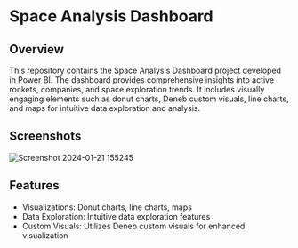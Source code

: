 # Space Analysis Dashboard

## Overview
This repository contains the Space Analysis Dashboard project developed in Power BI. The dashboard provides comprehensive insights into active rockets, companies, and space exploration trends. It includes visually engaging elements such as donut charts, Deneb custom visuals, line charts, and maps for intuitive data exploration and analysis.

## Screenshots
![Screenshot 2024-01-21 155245](https://github.com/abhisheklahase29/Dashboards/assets/102788394/ee1d29b8-37f5-441d-9586-13b09e279f75)

## Features
- Visualizations: Donut charts, line charts, maps
- Data Exploration: Intuitive data exploration features
- Custom Visuals: Utilizes Deneb custom visuals for enhanced visualization


